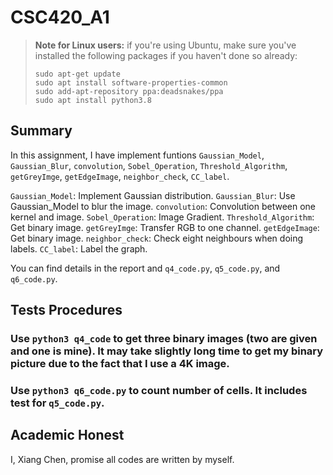 # CSC420_A1
> **Note for Linux users:** if you're using Ubuntu, make sure you've installed the following packages if
> you haven't done so already:
>
>     sudo apt-get update
>     sudo apt install software-properties-common
>     sudo add-apt-repository ppa:deadsnakes/ppa
>     sudo apt install python3.8

## Summary
In this assignment, I have implement funtions `Gaussian_Model`, `Gaussian_Blur`, `convolution`, `Sobel_Operation`, `Threshold_Algorithm`, `getGreyImge`, `getEdgeImage`, `neighbor_check`, `CC_label`.

`Gaussian_Model`: Implement Gaussian distribution.
`Gaussian_Blur`: Use Gaussian_Model to blur the image.
`convolution`: Convolution between one kernel and image.
`Sobel_Operation`: Image Gradient.
`Threshold_Algorithm`: Get binary image.
`getGreyImge`: Transfer RGB to one channel.
`getEdgeImage`: Get binary image.
`neighbor_check`: Check eight neighbours when doing labels.
`CC_label`: Label the graph.

You can find details in the report and `q4_code.py`, `q5_code.py`, and `q6_code.py`.

## Tests Procedures

### Use `python3 q4_code` to get three binary images (two are given and one is mine). It may take slightly long time to get my binary picture due to the fact that I use a 4K image.

### Use `python3 q6_code.py` to count number of cells. It includes test for `q5_code.py`.

## Academic Honest
I, Xiang Chen,  promise all codes are written by myself.
